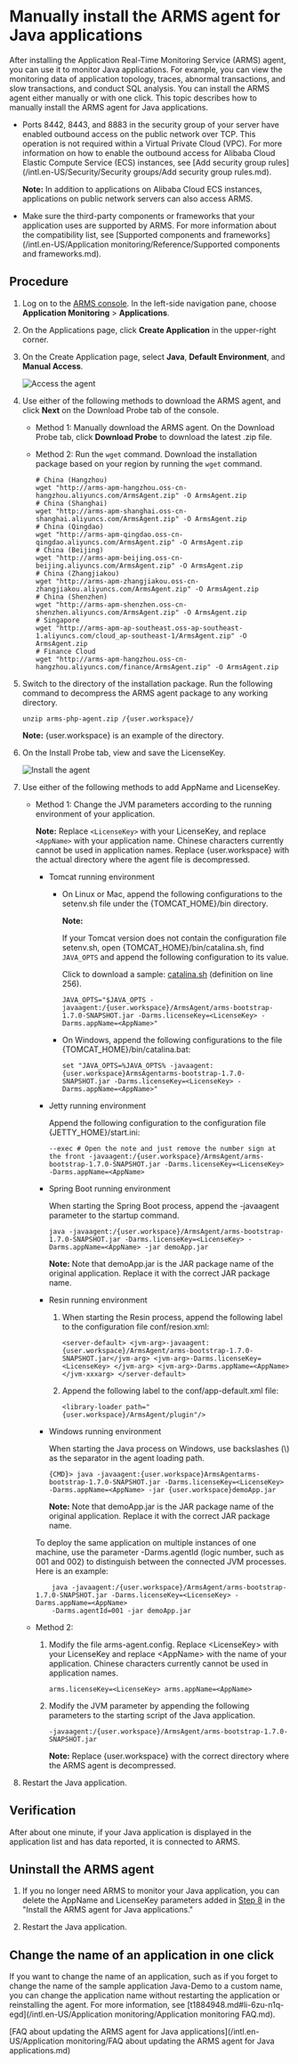 # Manually install the ARMS agent for Java applications

After installing the Application Real-Time Monitoring Service \(ARMS\) agent, you can use it to monitor Java applications. For example, you can view the monitoring data of application topology, traces, abnormal transactions, and slow transactions, and conduct SQL analysis. You can install the ARMS agent either manually or with one click. This topic describes how to manually install the ARMS agent for Java applications.

-   Ports 8442, 8443, and 8883 in the security group of your server have enabled outbound access on the public network over TCP. This operation is not required within a Virtual Private Cloud \(VPC\). For more information on how to enable the outbound access for Alibaba Cloud Elastic Compute Service \(ECS\) instances, see [Add security group rules](/intl.en-US/Security/Security groups/Add security group rules.md).

    **Note:** In addition to applications on Alibaba Cloud ECS instances, applications on public network servers can also access ARMS.

-   Make sure the third-party components or frameworks that your application uses are supported by ARMS. For more information about the compatibility list, see [Supported components and frameworks](/intl.en-US/Application monitoring/Reference/Supported components and frameworks.md).

## Procedure

1.  Log on to the [ARMS console](https://arms-ap-southeast-1.console.aliyun.com/#/home). In the left-side navigation pane, choose **Application Monitoring** \> **Applications**.

2.  On the Applications page, click **Create Application** in the upper-right corner.

3.  On the Create Application page, select **Java**, **Default Environment**, and **Manual Access**.

    ![Access the agent](../images/p44353.png)

4.  Use either of the following methods to download the ARMS agent, and click **Next** on the Download Probe tab of the console.

    -   Method 1: Manually download the ARMS agent. On the Download Probe tab, click **Download Probe** to download the latest .zip file.
    -   Method 2: Run the `wget` command. Download the installation package based on your region by running the `wget` command.

        ```
        # China (Hangzhou)
        wget "http://arms-apm-hangzhou.oss-cn-hangzhou.aliyuncs.com/ArmsAgent.zip" -O ArmsAgent.zip
        # China (Shanghai)
        wget "http://arms-apm-shanghai.oss-cn-shanghai.aliyuncs.com/ArmsAgent.zip" -O ArmsAgent.zip
        # China (Qingdao)
        wget "http://arms-apm-qingdao.oss-cn-qingdao.aliyuncs.com/ArmsAgent.zip" -O ArmsAgent.zip
        # China (Beijing)
        wget "http://arms-apm-beijing.oss-cn-beijing.aliyuncs.com/ArmsAgent.zip" -O ArmsAgent.zip
        # China (Zhangjiakou)
        wget "http://arms-apm-zhangjiakou.oss-cn-zhangjiakou.aliyuncs.com/ArmsAgent.zip" -O ArmsAgent.zip
        # China (Shenzhen)
        wget "http://arms-apm-shenzhen.oss-cn-shenzhen.aliyuncs.com/ArmsAgent.zip" -O ArmsAgent.zip
        # Singapore
        wget "http://arms-apm-ap-southeast.oss-ap-southeast-1.aliyuncs.com/cloud_ap-southeast-1/ArmsAgent.zip" -O ArmsAgent.zip
        # Finance Cloud
        wget "http://arms-apm-hangzhou.oss-cn-hangzhou.aliyuncs.com/finance/ArmsAgent.zip" -O ArmsAgent.zip
        ```

5.  Switch to the directory of the installation package. Run the following command to decompress the ARMS agent package to any working directory.

    ```
    unzip arms-php-agent.zip /{user.workspace}/ 
    ```

    **Note:** \{user.workspace\} is an example of the directory.

6.  On the Install Probe tab, view and save the LicenseKey.

    ![Install the agent](../images/p42270.png)

7.  Use either of the following methods to add AppName and LicenseKey.

    -   Method 1: Change the JVM parameters according to the running environment of your application.

        **Note:** Replace `<LicenseKey>` with your LicenseKey, and replace `<AppName>` with your application name. Chinese characters currently cannot be used in application names. Replace \{user.workspace\} with the actual directory where the agent file is decompressed.

        -   Tomcat running environment

            -   On Linux or Mac, append the following configurations to the setenv.sh file under the \{TOMCAT\_HOME\}/bin directory.

                **Note:**

                If your Tomcat version does not contain the configuration file setenv.sh, open \{TOMCAT\_HOME\}/bin/catalina.sh, find `JAVA_OPTS` and append the following configuration to its value.

                Click to download a sample: [catalina.sh](https://arms-public.oss-cn-shanghai.aliyuncs.com/arms-agent/catalina.sh) \(definition on line 256\).

                ```
                JAVA_OPTS="$JAVA_OPTS -javaagent:/{user.workspace}/ArmsAgent/arms-bootstrap-1.7.0-SNAPSHOT.jar -Darms.licenseKey=<LicenseKey> -Darms.appName=<AppName>" 
                ```

            -   On Windows, append the following configurations to the file \{TOMCAT\_HOME\}/bin/catalina.bat:

                ```
                set "JAVA_OPTS=%JAVA_OPTS% -javaagent:{user.workspace}ArmsAgentarms-bootstrap-1.7.0-SNAPSHOT.jar -Darms.licenseKey=<LicenseKey> -Darms.appName=<AppName>" 
                ```

        -   Jetty running environment

            Append the following configuration to the configuration file \{JETTY\_HOME\}/start.ini:

            ```
            --exec # Open the note and just remove the number sign at the front -javaagent:/{user.workspace}/ArmsAgent/arms-bootstrap-1.7.0-SNAPSHOT.jar -Darms.licenseKey=<LicenseKey> -Darms.appName=<AppName> 
            ```

        -   Spring Boot running environment

            When starting the Spring Boot process, append the -javaagent parameter to the startup command.

            ```
            java -javaagent:/{user.workspace}/ArmsAgent/arms-bootstrap-1.7.0-SNAPSHOT.jar -Darms.licenseKey=<LicenseKey> -Darms.appName=<AppName> -jar demoApp.jar 
            ```

            **Note:** Note that demoApp.jar is the JAR package name of the original application. Replace it with the correct JAR package name.

        -   Resin running environment

            1.  When starting the Resin process, append the following label to the configuration file conf/resion.xml:

                ```
                <server-default> <jvm-arg>-javaagent:{user.workspace}/ArmsAgent/arms-bootstrap-1.7.0-SNAPSHOT.jar</jvm-arg> <jvm-arg>-Darms.licenseKey=<LicenseKey> </jvm-arg> <jvm-arg>-Darms.appName=<AppName> </jvm-xxxarg> </server-default> 
                ```

            2.  Append the following label to the conf/app-default.xml file:

                ```
                <library-loader path="{user.workspace}/ArmsAgent/plugin"/> 
                ```

        -   Windows running environment

            When starting the Java process on Windows, use backslashes \(\\\) as the separator in the agent loading path.

            ```
            {CMD}> java -javaagent:{user.workspace}ArmsAgentarms-bootstrap-1.7.0-SNAPSHOT.jar -Darms.licenseKey=<LicenseKey> -Darms.appName=<AppName> -jar {user.workspace}demoApp.jar 
            ```

            **Note:** Note that demoApp.jar is the JAR package name of the original application. Replace it with the correct JAR package name.

        To deploy the same application on multiple instances of one machine, use the parameter -Darms.agentId \(logic number, such as 001 and 002\) to distinguish between the connected JVM processes. Here is an example:

        ```
            java -javaagent:/{user.workspace}/ArmsAgent/arms-bootstrap-1.7.0-SNAPSHOT.jar -Darms.licenseKey=<LicenseKey> -Darms.appName=<AppName> 
            -Darms.agentId=001 -jar demoApp.jar
        ```

    -   Method 2:
        1.  Modify the file arms-agent.config. Replace <LicenseKey\> with your LicenseKey and replace <AppName\> with the name of your application. Chinese characters currently cannot be used in application names.

            ```
            arms.licenseKey=<LicenseKey> arms.appName=<AppName>
            ```

        2.  Modify the JVM parameter by appending the following parameters to the starting script of the Java application.

            ```
            -javaagent:/{user.workspace}/ArmsAgent/arms-bootstrap-1.7.0-SNAPSHOT.jar 
            ```

            **Note:** Replace \{user.workspace\} with the correct directory where the ARMS agent is decompressed.

8.  Restart the Java application.


## Verification

After about one minute, if your Java application is displayed in the application list and has data reported, it is connected to ARMS.

## Uninstall the ARMS agent

1.  If you no longer need ARMS to monitor your Java application, you can delete the AppName and LicenseKey parameters added in [Step 8](https://www.alibabacloud.com/help/doc-detail/63797.htm#step-dv3-vvr-lxd) in the "Install the ARMS agent for Java applications."

2.  Restart the Java application.


## Change the name of an application in one click

If you want to change the name of an application, such as if you forget to change the name of the sample application Java-Demo to a custom name, you can change the application name without restarting the application or reinstalling the agent. For more information, see [t1884948.md\#li-6zu-n1q-egd](/intl.en-US/Application monitoring/Application monitoring FAQ.md).

[FAQ about updating the ARMS agent for Java applications](/intl.en-US/Application monitoring/FAQ about updating the ARMS agent for Java applications.md)

